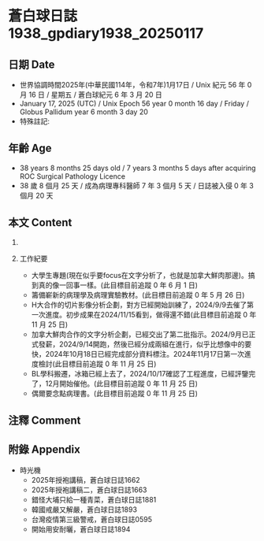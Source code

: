 [_metadata_:encoding]: - "utf-8"
[_metadata_:language]: - "zh-Hant-TW"
[_metadata_:fileformat]: - "markdown"
[_metadata_:MIME_type]: - "text/plain"
[_metadata_:markdown_version]: - "commonmark version 0.30"
[_metadata_:markdown_spec]: - "https://spec.commonmark.org/0.30/"

# 蒼白球日誌1938_gpdiary1938_20250117 #

## 日期 Date ##

* 世界協調時間2025年(中華民國114年，令和7年)1月17日 / Unix 紀元 56 年 0 月 16 日 / 星期五 / 蒼白球紀元 6 年 3 月 20 日
* January 17, 2025 (UTC) / Unix Epoch 56 year 0 month 16 day / Friday / Globus Pallidum year 6 month 3 day 20
* 特殊註記:

## 年齡 Age ##

* 38 years 8 months 25 days old / 7 years 3 months 5 days after acquiring ROC Surgical Pathology Licence
* 38 歲 8 個月 25 天 / 成為病理專科醫師 7 年 3 個月 5 天 / 日誌被入侵 0 年 3 個月 20 天

## 本文 Content ##

1. 

2. 工作紀要

    - 大學生專題(現在似乎要focus在文字分析了，也就是加拿大鮮肉那邊)。搞到真的像一回事一樣。(此目標目前追蹤 0 年 6 月 1 日)
    - 籌備嶄新的病理學及病理實驗教材。(此目標目前追蹤 0 年 5 月 26 日)
    - H大合作的切片影像分析企劃，對方已經開始訓練了，2024/9/9去催了第一次進度。初步成果在2024/11/15看到，做得還不錯(此目標目前追蹤 0 年 11 月 25 日)
    - 加拿大鮮肉合作的文字分析企劃，已經交出了第二批指示。2024/9月已正式發薪，2024/9/14開跑，然後已經分成兩組在進行，似乎比想像中的要快，2024年10月18日已經完成部分資料標注。2024年11月17日第一次進度檢討(此目標目前追蹤 0 年 11 月 25 日)
    - BL學科搬遷，冰箱已經上去了，2024/10/17確認了工程進度，已經評鑒完了，12月開始催他。(此目標目前追蹤 0 年 11 月 25 日)
    - 偶爾要念點病理書。(此目標目前追蹤 0 年 11 月 25 日)

## 注釋 Comment ##


## 附錄 Appendix ##

* 時光機
    - 2025年授袍講稿，蒼白球日誌1662
    - 2025年授袍講稿二，蒼白球日誌1663
    - 錯怪大埔只給一種青菜，蒼白球日誌1881
    - 韓國戒嚴又解嚴，蒼白球日誌1893
    - 台灣疫情第三級警戒，蒼白球日誌0595
    - 開始用安耐曬，蒼白球日誌1894
